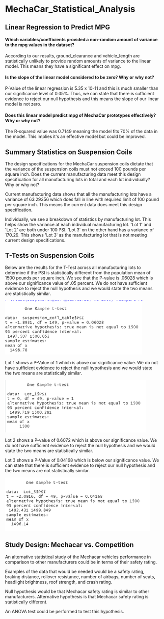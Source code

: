 # MechaCar_Statistical_Analysis

## Linear Regression to Predict MPG
#### Which variables/coefficients provided a non-random amount of variance to the mpg values in the dataset?
According to our results, ground_clearance and vehicle_length are statistically unlikely to provide random amounts of variance to the linear model. This means they have a significant effect on mpg. 
#### Is the slope of the linear model considered to be zero? Why or why not?
P-Value of the linear regression is 5.35 x 10-11 and this is much smaller than our significance level of 0.05%. Thus, we can state that there is sufficient evidence to reject our null hypothesis and this means the slope of our linear model is not zero.
#### Does this linear model predict mpg of MechaCar prototypes effectively? Why or why not?
The R-squared value was 0.7149 meaning the model fits 70% of the data in the model. This implies it's an effective model but could be improved. 

## Summary Statistics on Suspension Coils
The design specifications for the MechaCar suspension coils dictate that the variance of the suspension coils must not exceed 100 pounds per square inch. Does the current manufacturing data meet this design specification for all manufacturing lots in total and each lot individually? Why or why not?

Current manufacturing data shows that all the manufacturing lots have a variance of 63.29356 which does fall in line with required limit of 100 pound per square inch. This means the current data does meet this design specification. 

Individually, we see a breakdown of statistics by manufacturing lot. This helps show the variance at each individual manufacturing lot. 'Lot 1' and 'Lot 2' are both under 100 PSI. 'Lot 3' on the other hand has a variance of 170.29. This shows 'Lot 3' as the manufacturing lot that is not meeting current design specifications.

## T-Tests on Suspension Coils
Below are the results for the T-Test across all manufacturing lots to determine if the PSI is statistically different from the population mean of 1500 pounds per square inch. We see that the P-value is .06028 which is above our significance value of .05 percent. We do not have sufficient evidence to reject the null hypothesis and we would state the two means are statistically similar. 

![Results](/Resources/1.PNG)

Lot 1 shows a P-Value of 1 which is above our significance value. We do not have sufficient evidence to reject the null hypothesis and we would state the two means are statistically similar.

![Results](/Resources/2.PNG)

Lot 2 shows a P-value of 0.6072 which is above our significance value. We do not have sufficient evidence to reject the null hypothesis and we would state the two means are statistically similar.

Lot 3 shows a P-Value of 0.04168 which is below our significance value. We can state that there is sufficient evidence to reject our null hypothesis and the two means are not statistically similar. 

![Results](/Resources/3.PNG)


## Study Design: Mechacar vs. Competition

An alternative statistical study of the Mechacar vehicles performance in comparison to other manufacturers could be in terms of their safety rating. 

Examples of the data that would be needed would be a safety rating, braking distance, rollover resistance, number of airbags, number of seats, headlight brightness, roof strength, and crash rating. 

Null hypothesis would be that Mechacar safety rating is similar to other manufacturers.
Alternative hypothesis is that Mechacar safety rating is statistically different. 

An ANOVA test could be performed to test this hypothesis. 

